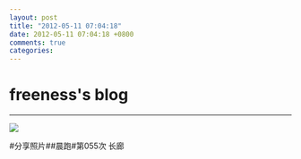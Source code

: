```yaml
---
layout: post
title: "2012-05-11 07:04:18"
date: 2012-05-11 07:04:18 +0800
comments: true
categories: 
---
```


# freeness's blog

----------

![](http://okqmqrbgo.bkt.clouddn.com/201205110704181.jpg)

>
\#分享照片\#\#晨跑\#第055次 长廊